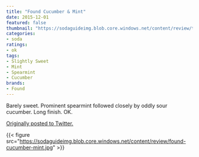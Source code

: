 ```yaml
---
title: "Found Cucumber & Mint"
date: 2015-12-01
featured: false
thumbnail: "https://sodaguideimg.blob.core.windows.net/content/review/thumbs/found-cucumber-mint.jpg"
categories:
- soda
ratings:
- ok
tags:
- Slightly Sweet
- Mint
- Spearmint
- Cucumber
brands:
- Found
---
```


Barely sweet. Prominent spearmint followed closely by oddly sour cucumber. Long finish. OK.

[Originally posted to Twitter.](https://twitter.com/Cavorter/status/671756127126740992)

{{< figure src="https://sodaguideimg.blob.core.windows.net/content/review/found-cucumber-mint.jpg" >}}
